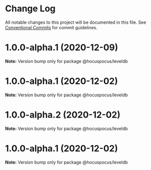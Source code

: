 # Change Log

All notable changes to this project will be documented in this file.
See [Conventional Commits](https://conventionalcommits.org) for commit guidelines.

# 1.0.0-alpha.1 (2020-12-09)

**Note:** Version bump only for package @hocuspocus/leveldb





# 1.0.0-alpha.1 (2020-12-02)

**Note:** Version bump only for package @hocuspocus/leveldb





# 1.0.0-alpha.2 (2020-12-02)

**Note:** Version bump only for package @hocuspocus/leveldb





# 1.0.0-alpha.1 (2020-12-02)

**Note:** Version bump only for package @hocuspocus/leveldb
